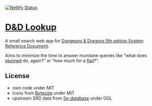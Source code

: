 [![Netlify Status](https://api.netlify.com/api/v1/badges/c2b8afa6-61cc-49a9-9e57-39d8276aa96f/deploy-status)](https://app.netlify.com/sites/dnd-rarst/deploys)

# [D&D Lookup](https://dnd.rarst.net/)

A small search web app for [Dungeons & Dragons 5th edition System Reference Document](https://dnd.wizards.com/articles/features/systems-reference-document-srd).

Aims to minimize the time to answer mundane queries like “what does [stunned](https://dnd.rarst.net/#stunned) do, again?” or “how much for a [flail](https://dnd.rarst.net/#flail)?”.

## License

- own code under MIT
- icons from [Bytesize](https://github.com/danklammer/bytesize-icons) under MIT
- upstream SRD data from [5e-database](https://github.com/bagelbits/5e-database) under OGL
